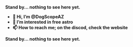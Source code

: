 <b>Stand by... nothing to see here yet.<b>
  
- 👋 Hi, I’m @DogScopeAZ
- 👀 I’m interested in free astro
- 📫 How to reach me; on the discod, check the website

<b>Stand by... nothing to see here yet.<b>

<!---
DogScopeAZ/DogScopeAZ is a ✨ special ✨ repository because its `README.md` (this file) appears on your GitHub profile.
You can click the Preview link to take a look at your changes.
--->
